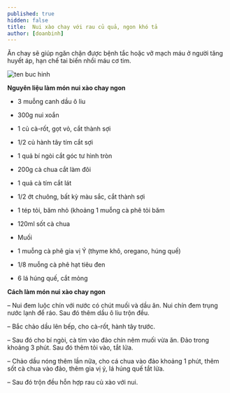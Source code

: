 ```yaml
---
published: true
hidden: false
title:  Nui xào chay với rau củ quả, ngon khó tả
author: [doanbinh] 
---
```

Ăn chay sẽ giúp ngăn chặn được bệnh tắc hoặc vỡ mạch máu ở người tăng huyết áp, hạn chế tai biến nhồi máu cơ tim.

![ten buc hinh](https://daynauan.vn/images/nui-xao-thap-cam.jpg "ten buc hinh")

**Nguyên liệu làm món nui xào chay ngon**

+ 3 muỗng canh dầu ô liu

+ 300g nui xoắn

+ 1 củ cà-rốt, gọt vỏ, cắt thành sợi

+ 1/2 củ hành tây tím cắt sợi

+ 1 quả bí ngòi cắt góc tư hình tròn

+ 200g cà chua cắt làm đôi

+ 1 quả cà tím cắt lát

+ 1/2 ớt chuông, bất kỳ màu sắc, cắt thành sợi

+ 1 tép tỏi, băm nhỏ (khoảng 1 muỗng cà phê tỏi băm

+ 120ml sốt cà chua

+ Muối

+ 1 muỗng cà phê gia vị Ý (thyme khô, oregano, húng quế)

+ 1/8 muỗng cà phê hạt tiêu đen

+ 6 lá húng quế, cắt mỏng

**Cách làm món nui xào chay ngon**

– Nui đem luộc chín với nước có chút muối và dầu ăn. Nui chín đem trụng nước lạnh để ráo. Sau đó thêm dầu ô liu trộn đều.

– Bắc chảo dầu lên bếp, cho cà-rốt, hành tây trước.

– Sau đó cho bí ngòi, cà tím vào đảo chín nêm muối vừa ăn. Đảo trong khoảng 3 phút. Sau đó thêm tỏi vào, tắt lửa.

– Chảo dầu nóng thêm lần nữa, cho cá chua vào đảo khoảng 1 phút, thêm sốt cà chua vào đảo, thêm gia vị ý, lá húng quế tắt lửa.

– Sau đó trộn đều hỗn hợp rau củ xào với nui.